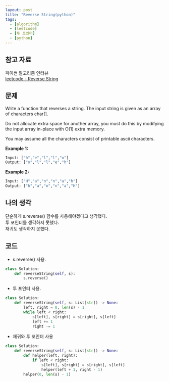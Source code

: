 ```yaml
---
layout: post
title: "Reverse String(python)"
tags:
  - [algorithm]
  - [leetcode]
  - [투 포인터]
  - [python]
---
```


## 참고 자료

파이썬 알고리즘 인터뷰  
[leetcode - Reverse String](https://leetcode.com/problems/reverse-string/)

## 문제

Write a function that reverses a string. The input string is given as an array of characters char[].

Do not allocate extra space for another array, you must do this by modifying the input array in-place with O(1) extra memory.

You may assume all the characters consist of printable ascii characters.

**Example 1:**

```python
Input: ["h","e","l","l","o"]
Output: ["o","l","l","e","h"]
```

**Example 2:**

```python
Input: ["H","a","n","n","a","h"]
Output: ["h","a","n","n","a","H"]
```

## 나의 생각

단순하게 s.reverse() 함수를 사용해야겠다고 생각했다.  
투 포인터를 생각하지 못했다.  
재귀도 생각하지 못했다.

## 코드

- s.reverse() 사용.

```python
class Solution:
    def reverseString(self, s):
        s.reverse()
```

- 투 포인터 사용.

```python
class Solution:
    def reverseString(self, s: List[str]) -> None:
        left, right = 0, len(s) - 1
        while left < right:
            s[left], s[right] = s[right], s[left]
            left += 1
            right -= 1

```

- 재귀와 투 포인터 사용

```python
class Solution:
    def reverseString(self, s: List[str]) -> None:
        def helper(left, right):
            if left < right:
                s[left], s[right] = s[right], s[left]
                helper(left + 1, right - 1)
        helper(0, len(s) - 1)
```
